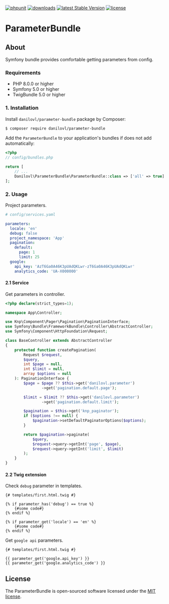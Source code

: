 [![phpunit](https://github.com/danilovl/parameter-bundle/actions/workflows/phpunit.yml/badge.svg)](https://github.com/danilovl/parameter-bundle/actions/workflows/phpunit.yml)
[![downloads](https://img.shields.io/packagist/dt/danilovl/parameter-bundle)](https://packagist.org/packages/danilovl/parameter-bundle)
[![latest Stable Version](https://img.shields.io/packagist/v/danilovl/parameter-bundle)](https://packagist.org/packages/danilovl/parameter-bundle)
[![license](https://img.shields.io/packagist/l/danilovl/parameter-bundle)](https://packagist.org/packages/danilovl/parameter-bundle)

# ParameterBundle #

## About ##

Symfony bundle provides comfortable getting parameters from config.

### Requirements 

  * PHP 8.0.0 or higher
  * Symfony 5.0 or higher
  * TwigBundle 5.0 or higher

### 1. Installation

Install `danilovl/parameter-bundle` package by Composer:
 
``` bash
$ composer require danilovl/parameter-bundle
```
Add the `ParameterBundle` to your application's bundles if does not add automatically:

``` php
<?php
// config/bundles.php

return [
    // ...
    Danilovl\ParameterBundle\ParameterBundle::class => ['all' => true]
];
```

### 2. Usage

Project parameters.

```yaml
# config/services.yaml

parameters:
  locale: 'en'
  debug: false
  project_namespace: 'App'
  pagination:
    default:
      page: 1
      limit: 25
  google:
    api_key: 'AzT6Ga0A46K3pUAdQKLwr-zT6Ga0A46K3pUAdQKLwr'
    analytics_code: 'UA-X000000'
```

#### 2.1 Service

Get parameters in controller.

```php
<?php declare(strict_types=1);

namespace App\Controller;

use Knp\Component\Pager\Pagination\PaginationInterface;
use Symfony\Bundle\FrameworkBundle\Controller\AbstractController;
use Symfony\Component\HttpFoundation\Request;

class BaseController extends AbstractController
{
    protected function createPagination(
        Request $request,
        $query,
        int $page = null,
        int $limit = null,
        array $options = null
    ): PaginationInterface {
        $page = $page ?? $this->get('danilovl.parameter')
                ->get('pagination.default.page');

        $limit = $limit ?? $this->get('danilovl.parameter')
                ->get('pagination.default.limit');

        $pagination = $this->get('knp_paginator');
        if ($options !== null) {
            $pagination->setDefaultPaginatorOptions($options);
        }

        return $pagination->paginate(
            $query,
            $request->query->getInt('page', $page),
            $request->query->getInt('limit', $limit)
        );
    }
}
```

#### 2.2 Twig extension

Check `debug` parameter in templates.

```twig
{# templates/first.html.twig #}

{% if parameter_has('debug') == true %}
    {#some code#}
{% endif %}

{% if parameter_get('locale') == 'en' %}
    {#some code#}
{% endif %}
```

Get `google api` parameters.

```twig
{# templates/first.html.twig #}

{{ parameter_get('google.api_key') }}
{{ parameter_get('google.analytics_code') }}
```

## License

The ParameterBundle is open-sourced software licensed under the [MIT license](https://opensource.org/licenses/MIT).
